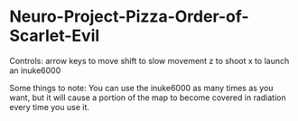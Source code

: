 # Neuro-Project-Pizza-Order-of-Scarlet-Evil

Controls:
arrow keys to move 
shift to slow movement
z to shoot 
x to launch an inuke6000 

Some things to note: 
You can use the inuke6000 as many times as you want, but it will cause a portion of the map 
to become covered in radiation every time you use it. 
